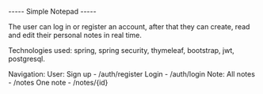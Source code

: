 ----- Simple Notepad -----

The user can log in or register an account, after that they can create, read and edit their personal notes in real time.

Technologies used: spring, spring security, thymeleaf, bootstrap, jwt, postgresql.

Navigation:
  User:
    Sign up - /auth/register
    Login - /auth/login
  Note:
    All notes - /notes
    One note - /notes/{id}

